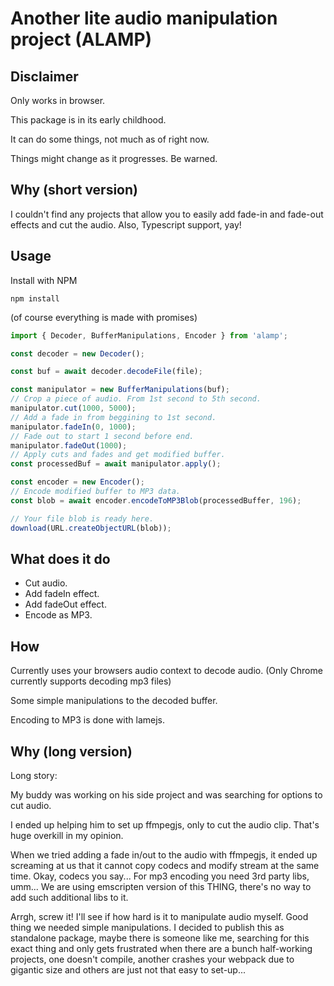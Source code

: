 # Another lite audio manipulation project (ALAMP)

## Disclaimer

Only works in browser.

This package is in its early childhood.

It can do some things, not much as of right now.

Things might change as it progresses. Be warned.

## Why (short version)

I couldn't find any projects that allow you to easily add fade-in and fade-out effects and cut the audio. Also, Typescript support, yay!

## Usage

Install with NPM

```batch
npm install
```

(of course everything is made with promises)

```typescript
import { Decoder, BufferManipulations, Encoder } from 'alamp';

const decoder = new Decoder();

const buf = await decoder.decodeFile(file);

const manipulator = new BufferManipulations(buf);
// Crop a piece of audio. From 1st second to 5th second.
manipulator.cut(1000, 5000);
// Add a fade in from beggining to 1st second.
manipulator.fadeIn(0, 1000);
// Fade out to start 1 second before end.
manipulator.fadeOut(1000);
// Apply cuts and fades and get modified buffer.
const processedBuf = await manipulator.apply();

const encoder = new Encoder();
// Encode modified buffer to MP3 data.
const blob = await encoder.encodeToMP3Blob(processedBuffer, 196);

// Your file blob is ready here.
download(URL.createObjectURL(blob));
```

## What does it do

- Cut audio.
- Add fadeIn effect.
- Add fadeOut effect.
- Encode as MP3.

## How

Currently uses your browsers audio context to decode audio. (Only Chrome currently supports decoding mp3 files)

Some simple manipulations to the decoded buffer.

Encoding to MP3 is done with lamejs.

## Why (long version)

Long story:

My buddy was working on his side project and was searching for options to cut audio.

I ended up helping him to set up ffmpegjs, only to cut the audio clip. That's huge overkill in my opinion.

When we tried adding a fade in/out to the audio with ffmpegjs, it ended up screaming at us that it cannot copy codecs and modify stream at the same time. Okay, codecs you say... For mp3 encoding you need 3rd party libs, umm... We are using emscripten version of this THING, there's no way to add such additional libs to it.

Arrgh, screw it! I'll see if how hard is it to manipulate audio myself. Good thing we needed simple manipulations. I decided to publish this as standalone package, maybe there is someone like me, searching for this exact thing and only gets frustrated when there are a bunch half-working projects, one doesn't compile, another crashes your webpack due to gigantic size and others are just not that easy to set-up...
